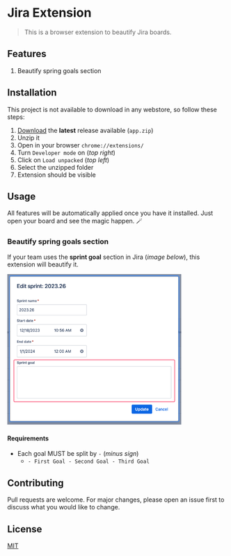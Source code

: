 # Jira Extension

> This is a browser extension to beautify Jira boards.

## Features

1. Beautify spring goals section

## Installation

This project is not available to download in any webstore, so follow these steps:

1. [Download](https://github.com/thulioph/jira-extension/releases) the **latest** release available (`app.zip`)
2. Unzip it
3. Open in your browser `chrome://extensions/`
4. Turn `Developer mode` on (_top right_)
5. Click on `Load unpacked` (_top left_)
6. Select the unzipped folder
7. Extension should be visible

## Usage

All features will be automatically applied once you have it installed. Just open your board and see the magic happen. 🪄

### Beautify spring goals section

If your team uses the **sprint goal** section in Jira (_image below_), this extension will beautify it.

<img src="image.png" alt="Jira spring goal section" width="400"/>

#### Requirements

- Each goal MUST be split by `-` (_minus sign_)
  - `- First Goal - Second Goal - Third Goal`

## Contributing

Pull requests are welcome. For major changes, please open an issue first
to discuss what you would like to change.

## License

[MIT](https://thulioph.mit-license.org/)
